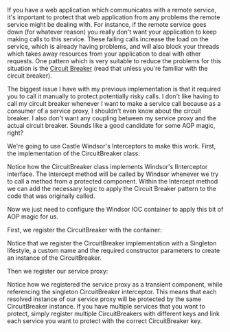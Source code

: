 If you have a web application which communicates with a remote service, it's important to protect that web application from any problems the remote service might be dealing with.  For instance, if the remote service goes down (for whatever reason) you really don't want your application to keep making calls to this service.  These failing calls increase the load on the service, which is already having problems, and will also block your threads which takes away resources from your application to deal with other requests.  One pattern which is very suitable to reduce the problems for this situation is the <a href="/blog/2008/05/the-circuit-breaker/">Circuit Breaker</a> (read that unless you're familiar with the circuit breaker).

The biggest issue I have with my previous implementation is that it required you to call it manually to protect potentially risky calls.  I don't like having to call my circuit breaker whenever I want to make a service call because as a consumer of a service proxy, I shouldn't even know about the circuit breaker.  I also don't want any coupling between my service proxy and the actual circuit breaker.  Sounds like a good candidate for some AOP magic, right? 

We're going to use Castle Windsor's Interceptors to make this work.  First, the implementation of the CircuitBreaker class:

<script src="https://gist.github.com/3684582.js?file=s1.cs"></script>

Notice how the CircuitBreaker class implements Windsor's IInterceptor interface.  The Intercept method will be called by Windsor whenever we try to call a method from a protected component.  Within the Intercept method we can add the necessary logic to apply the Circuit Breaker pattern to the code that was originally called. 

Now we just need to configure the Windsor IOC container to apply this bit of AOP magic for us.

First, we register the CircuitBreaker with the container:

<script src="https://gist.github.com/3684582.js?file=s2.cs"></script>

Notice that we register the CircuitBreaker implementation with a Singleton lifestyle, a custom name and the required constructor parameters to create an instance of the CircuitBreaker.

Then we register our service proxy:

<script src="https://gist.github.com/3684582.js?file=s3.cs"></script>

Notice how we registered the service proxy as a transient component, while referencing the singleton CircuitBreaker interceptor.  This means that each resolved instance of our service proxy will be protected by the same CircuitBreaker instance.  If you have multiple services that you want to protect, simply register multiple CircuitBreakers with different keys and link each service you want to protect with the correct CircuitBreaker key.